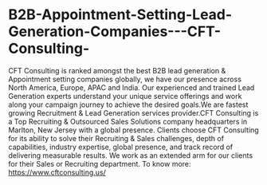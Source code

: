 # B2B-Appointment-Setting-Lead-Generation-Companies---CFT-Consulting-
CFT Consulting is ranked amongst the best B2B lead generation &amp; Appointment setting companies globally, we have our presence across North America, Europe, APAC and India. Our experienced and trained Lead Generation experts understand your unique service offerings and work along your campaign journey to achieve the desired goals.We are fastest growing Recruitment &amp; Lead Generation services provider.CFT Consulting is a Top Recruiting &amp; Outsourced Sales Solutions company headquarters in Marlton, New Jersey with a global presence. Clients choose CFT Consulting for its ability to solve their Recruiting &amp; Sales challenges, depth of capabilities, industry expertise, global presence, and track record of delivering measurable results. We work as an extended arm for our clients for their Sales or Recruiting department. To know more: https://www.cftconsulting.us/
